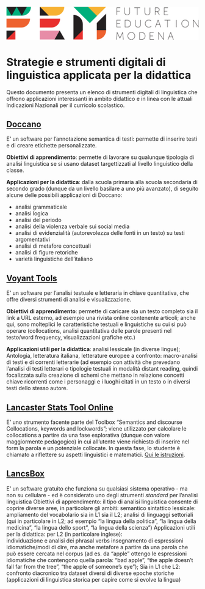 <a href="https://fem.digital" rel="FEM Future Education Modena" target="_blank">![](FEM_Logo.png)</a>

# Strategie e strumenti digitali di linguistica applicata per la didattica

Questo documento presenta un elenco di strumenti digitali di linguistica che offrono applicazioni interessanti in ambito didattico e in linea con le attuali Indicazioni Nazionali per il curricolo scolastico.

## [Doccano](https://doccano.fem.digital)
E’ un software per l’annotazione semantica di testi: permette di inserire testi e di creare etichette personalizzate.

**Obiettivi di apprendimento**: permette di lavorare su qualunque tipologia di analisi linguistica se si usano dataset targettizzati al livello linguistico della classe. 

**Applicazioni per la didattica**: dalla scuola primaria alla scuola secondaria di secondo grado (dunque da un livello basilare a uno più avanzato), di seguito alcune delle possibili applicazioni di Doccano:

- analisi grammaticale
- analisi logica
- analisi del periodo
- analisi della violenza verbale sui social media
- analisi di evidenzialità (autorevolezza delle fonti in un testo) su testi argomentativi
- analisi di metafore concettuali
- analisi di figure retoriche
- varietà linguistiche dell’italiano

## [Voyant Tools](https://voyant-tools.org/)
E’ un software per l’analisi testuale e letteraria in chiave quantitativa, che offre diversi strumenti di analisi e visualizzazione.

**Obiettivi di apprendimento**: permette di caricare sia un testo completo sia il link a URL esterno, ad esempio una rivista online contenente articoli; anche qui, sono molteplici le caratteristiche testuali e linguistiche su cui si può operare (collocations, analisi quantitativa delle parole presenti nel testo/word frequency, visualizzazioni grafiche etc.)

**Applicazioni utili per la didattica**: analisi lessicale (in diverse lingue); Antologia, letteratura italiana, letterature europee a confronto: macro-analisi di testi e di correnti letterarie (ad esempio con attività che prevedano l’analisi di testi letterari o tipologie testuali in modalità distant reading, quindi focalizzata sulla creazione di schemi che mettano in relazione concetti chiave ricorrenti come i personaggi e i luoghi citati in un testo o in diversi testi dello stesso autore.

## [Lancaster Stats Tool Online](http://corpora.lancs.ac.uk/stats/toolbox.php)
E’ uno strumento facente parte del Toolbox “Semantics and discourse Collocations, keywords and lockwords”; viene utilizzato per calcolare le collocations a partire da una fase esplorativa (dunque con valore maggiormente pedagogico) in cui all’utente viene richiesto di inserire nel form la parola e un potenziale collocate. In questa fase, lo studente è chiamato a riflettere su aspetti linguistici e matematici. [Qui le istruzioni](http://corpora.lancs.ac.uk/stats/docs/collocation_calc_manual.pdf). 


## [LancsBox](http://corpora.lancs.ac.uk/lancsbox/)
E’ un software gratuito che funziona su qualsiasi sistema operativo - ma non su cellulare - ed è considerato uno degli strumenti *standard* per l’analisi linguistica Obiettivi di apprendimento: il tipo di analisi linguistica consente di coprire diverse aree, in particolare gli ambiti:
semantico
sintattico
lessicale: ampliamento del vocabolario sia in L1 sia il L2; analisi di linguaggi settoriali (qui in particolare in L2; ad esempio “la lingua della politica”, “la lingua della medicina”, “la lingua dello sport”, “la lingua della scienza”)
Applicazioni utili per la didattica: per L2 (in particolare inglese):    
individuazione e analisi dei phrasal verbs
insegnamento di espressioni idiomatiche/modi di dire, ma anche metafore a partire da una parola che può essere cercata nel corpus (ad es. da “apple” ottengo le espressioni idiomatiche che contengono quella parola: “bad apple”, “the apple doesn’t fall far from the tree”, “the apple of someone’s eye”);
Sia in L1 che L2:
confronto diacronico tra dataset diversi di diverse epoche storiche (applicazioni di linguistica storica per capire come si evolve la lingua)
